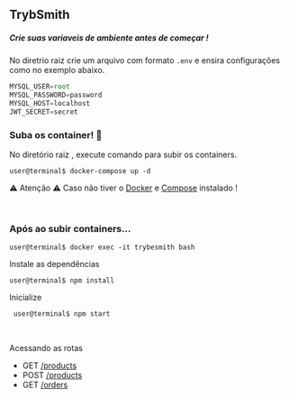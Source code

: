## TrybSmith

##### Crie suas variaveis de ambiente antes de começar !

No diretrio raiz crie um arquivo com formato `.env` e ensira configurações como no exemplo abaixo.

```javascript
MYSQL_USER=root
MYSQL_PASSWORD=password
MYSQL_HOST=localhost
JWT_SECRET=secret
```

###  Suba os container!  :whale:
 
  No diretório raiz , execute comando para subir os containers.
 
 ` user@terminal$ docker-compose up -d `
 
 ⚠ Atenção ⚠ 
 Caso não tiver o [Docker](https://docs.docker.com/engine/install/) e [Compose]( https://docs.docker.com/compose/install/ ) instalado ! 
 
 <br/>
 
###  Após ao subir containers...
 
  `user@terminal$ docker exec -it trybesmith bash`
  
  Instale as dependências
  
  `user@terminal$ npm install`
  
  Inicialize 
  
  ` user@terminal$ npm start`
  
  <br/>
  
  Acessando as rotas
  
  - GET [/products](get-trybesmith17-48-14.png)
  - POST [/products](post-trybSmith16-59-17.png)
  - GET [/orders](https://github.com/Paul0-Henrique-Da-Silva/trybSmith/blob/main/get-order2022-10-07%2000-29-06.png)
  
  
